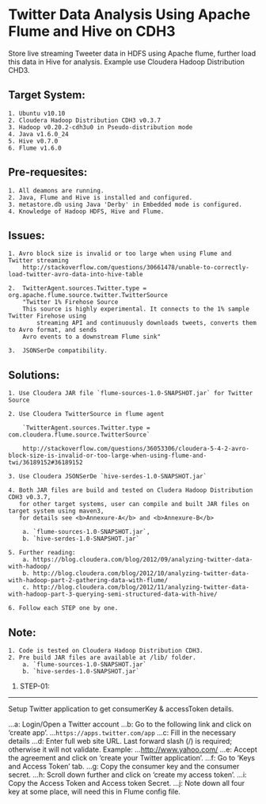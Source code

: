 # Twitter Data Analysis Using Apache Flume and Hive on CDH3
Store live streaming Tweeter data in HDFS using Apache flume, further load this data in Hive for analysis. Example use Cloudera Hadoop Distribution CHD3.

## Target System:
	1. Ubuntu v10.10
	2. Cloudera Hadoop Distribution CDH3 v0.3.7
	3. Hadoop v0.20.2-cdh3u0 in Pseudo-distribution mode
	4. Java v1.6.0_24
	5. Hive v0.7.0
	6. Flume v1.6.0

## Pre-requesites:
	1. All deamons are running.
	2. Java, Flume and Hive is installed and configured.
	3. metastore.db using Java 'Derby' in Embedded mode is configured.
	4. Knowledge of Hadoop HDFS, Hive and Flume.

## Issues:
	1. Avro block size is invalid or too large when using Flume and Twitter streaming
		http://stackoverflow.com/questions/30661478/unable-to-correctly-load-twitter-avro-data-into-hive-table

	2. 	TwitterAgent.sources.Twitter.type = org.apache.flume.source.twitter.TwitterSource
		"Twitter 1% Firehose Source
		This source is highly experimental. It connects to the 1% sample Twitter Firehose using 
	        streaming API and continuously downloads tweets, converts them to Avro format, and sends 
		Avro events to a downstream Flume sink"		

	3. 	JSONSerDe compatibility.

## Solutions:
	1. Use Cloudera JAR file `flume-sources-1.0-SNAPSHOT.jar` for Twitter Source
	
	2. Use Cloudera TwitterSource in flume agent
		
		`TwitterAgent.sources.Twitter.type = com.cloudera.flume.source.TwitterSource`

		http://stackoverflow.com/questions/36053306/cloudera-5-4-2-avro-block-size-is-invalid-or-too-large-when-using-flume-and-twi/36189152#36189152
	
	3. Use Cloudera JSONSerDe `hive-serdes-1.0-SNAPSHOT.jar`
	
	4. Both JAR files are build and tested on Cludera Hadoop Distribution CDH3 v0.3.7, 
	   for other target systems, user can compile and built JAR files on target system using maven3, 
	   for details see <b>Annexure-A</b> and <b>Annexure-B</b>

		a. `flume-sources-1.0-SNAPSHOT.jar`, 
		b. `hive-serdes-1.0-SNAPSHOT.jar` 

	5. Further reading:
		a. https://blog.cloudera.com/blog/2012/09/analyzing-twitter-data-with-hadoop/
		b. http://blog.cloudera.com/blog/2012/10/analyzing-twitter-data-with-hadoop-part-2-gathering-data-with-flume/
		c. http://blog.cloudera.com/blog/2012/11/analyzing-twitter-data-with-hadoop-part-3-querying-semi-structured-data-with-hive/

	6. Follow each STEP one by one.

## Note:
	1. Code is tested on Cloudera Hadoop Distribution CDH3. 
	2. Pre build JAR files are available at /lib/ folder.
		a. `flume-sources-1.0-SNAPSHOT.jar`
		b. `hive-serdes-1.0-SNAPSHOT.jar`


1. STEP-01:
----------
Setup Twitter application to get consumerKey & accessToken details.

...a: Login/Open a Twitter account
...b: Go to the following link and click on ‘create app’.
...`https://apps.twitter.com/app` 
...c: Fill in the necessary details
...d: Enter full web site URL. Last forward slash (/) is required; otherwise it will not validate. Example: ...http://www.yahoo.com/
...e: Accept the agreement and click on ‘create your Twitter application’.
...f: Go to ‘Keys and Access Token’ tab.
...g: Copy the consumer key and the consumer secret.
...h: Scroll down further and click on ‘create my access token’.
...i: Copy the Access Token and Access token Secret.
...j: Note down all four key at some place, will need this in Flume config file.


